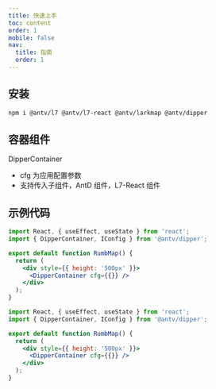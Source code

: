 ```yaml
---
title: 快速上手
toc: content
order: 1
mobile: false
nav:
  title: 指南
  order: 1
---
```


## 安装

```bash
npm i @antv/l7 @antv/l7-react @antv/larkmap @antv/dipper
```

## 容器组件

DipperContainer

- cfg 为应用配置参数
- 支持传入子组件，AntD 组件，L7-React 组件

## 示例代码

```jsx pure
import React, { useEffect, useState } from 'react';
import { DipperContainer, IConfig } from '@antv/dipper';

export default function RumbMap() {
  return (
    <div style={{ height: '500px' }}>
      <DipperContainer cfg={{}} />
    </div>
  );
}
```

```jsx
import React, { useEffect, useState } from 'react';
import { DipperContainer, IConfig } from '@antv/dipper';

export default function RumbMap() {
  return (
    <div style={{ height: '500px' }}>
      <DipperContainer cfg={{}} />
    </div>
  );
}
```
